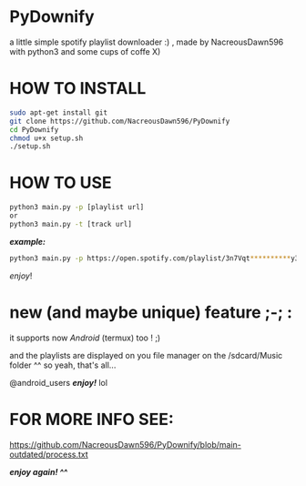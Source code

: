 # PyDownify
a little simple spotify playlist downloader :)
, made by NacreousDawn596 with python3 and some cups of coffe X)

# HOW TO INSTALL 
```sh
sudo apt-get install git
git clone https://github.com/NacreousDawn596/PyDownify
cd PyDownify
chmod u+x setup.sh
./setup.sh
```

# HOW TO USE
```sh
python3 main.py -p [playlist url]
or
python3 main.py -t [track url]
```
***example:***
```sh
python3 main.py -p https://open.spotify.com/playlist/3n7Vqt**********y3hRpE
```

_enjoy_!

# new (and maybe unique) feature ;-; :

it supports now *Android* (termux) too ! ;)

and the playlists are displayed on you file manager on the /sdcard/Music folder ^^
so yeah, that's all...

@android_users ***enjoy!*** lol


# FOR MORE INFO SEE:

https://github.com/NacreousDawn596/PyDownify/blob/main-outdated/process.txt

***enjoy again! ^^***
